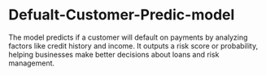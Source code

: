 # Defualt-Customer-Predic-model
The model predicts if a customer will default on payments by analyzing factors like credit history and income. It outputs a risk score or probability, helping businesses make better decisions about loans and risk management.

